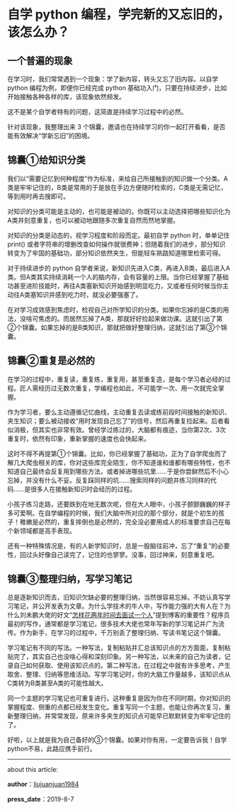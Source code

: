 # 自学 python 编程，学完新的又忘旧的，该怎么办？

## 一个普遍的现象

在学习时，我们常常遇到一个现象：学了新内容，转头又忘了旧内容。以自学 python 编程为例，即便你已经完成 python 基础功入门，只要在持续进步，比如开始接触各种各样的库，该现象依然频发。

这不是某个自学者特有的问题，这简直是持续学习过程中的必然。

针对该现象，我整理出来 3 个锦囊，邀请也在持续学习的你一起打开看看，是否能有效解决“学新忘旧”的困境。

## 锦囊①给知识分类

我们以“需要记忆到何种程度”作为标准，来给自己所接触到的知识做一个分类。A类是牢牢记住的，B类是常用的于是放在手边方便随时检索的，C类是无需记忆，等到用时再去搜即可。

对知识的分类可能是主动的，也可能是被动的。你既可以主动选择把哪些知识化为A类并刻意重复，也可以被动地跟随多次重复自然而然地掌握。

对知识的分类是动态的，视学习程度和阶段而定。最初自学 python 时，单单记住 print() 或者字符串的增删改查如何操作就很费神；但随着我们的进步，部分知识转变为了牢固的基础功，部分知识依然夹生，但能轻车熟路知道哪里检索可得。

对于持续进步的 python 自学者来说，新知识先进入C类，再进入B类，最后进入A类。但A类其实持续消耗一个人的脑内存，会有容量的上限。当你已经掌握了基础功甚至进阶技能时，再往A类塞新知识开始感到明显吃力，又或者任何时候当你主动往A类塞知识并感到吃力时，就没必要强塞了。

在对学习成效感到焦虑时，检视自己对所学知识的分类。如果你忘掉的是C类的用法，没啥可焦虑的。而居然忘掉了A类，那就好好捡起来做功课。这就引出了第②个锦囊。如果忘掉的是B类知识，那就把做好整理归纳，这就引出了第③个锦囊。

## 锦囊②重复是必然的

在学习的过程中，重复读，重复练，重复用，甚至重复造，是每个学习者必经的过程。匠人需经历过无数次重复，学编程也如此，不可能学一次、用一次就完全掌握。

作为学习者，要么主动遵循记忆曲线，主动重复去读或练前段时间接触的新知识、夹生知识；要么被动接收“用时发现自己忘了”的信号，然后再重复捡起来。后者看似消极，但其实也非常有效。曾经学过练过的，大脑都有痕迹，当你第2次、3次重复时，依然有印象，重新掌握的速度也会快起来。

这时不得不再提第①个锦囊。比如，你已经掌握了基础功，正为了自学爬虫而了解几大爬虫相关的库，你对这些库完全陌生，你不知道谁和谁都有哪些特性，也不知道自己最终会反复用到哪些方法，或者掉进哪些坑里……于是你尝鲜然后不小心忘掉，并没有什么不妥。反复踩同样的坑……搜索同样的问题并练习同样的代码……是很多人在接触新知识时会经历的过程。

小孩子练习走路，还要跌到在地无数次呢，但在大人眼中，小孩子颤颤巍巍的样子多可爱啊。在自学编程的时候，我们大脑中所对应的那个部分，就是个初生的孩子！稚嫩是必然的，重复摔倒也是必然的，完全没必要用成人的标准要求自己在每个新领域都是高手表现。

还有一种特殊情况是，有的人新学知识时，总是一股脑往前冲，忘了“重复”的必要性，回过头好像自己读完了，记住的也寥寥。没事，回过神来，刻意重复吧。

## 锦囊③整理归纳，写学习笔记

总是逐新知识而去，旧知识欠缺必要的整理归纳，当然很容易忘掉。不妨认真写学习笔记，并公开发表为文章。为什么学技术的牛人中，写作能力强的大有人在？为什么刘未鹏大佬的好文“[怎样花两年时间去面试一个人](http://mindhacks.cn/2011/11/04/how-to-interview-a-person-for-two-years/)”提到博客的重要性？程序员最初的写作，通常都是学习笔记，很多技术大佬也常年写新的学习笔记并广为流传。作为新手，在学习的过程中，千万别丢了整理归纳、写读书笔记这个锦囊。

学习笔记有不同的写法。一种写法，复制粘贴并汇总该知识点的方方面面，复制粘贴完了，其实自己也没啥心得和深刻印象。另一种写法，以未来的自己为读者，记录自己如何获取、使用该知识点的。第二种写法，在过程之中就有许多思考，产生取舍、整理、归纳等思维活动。写学习笔记时，你的大脑工作量越多，该知识点从C类转为B类甚至A类的可能性越大。

同一个主题的学习笔记也可重复进行。这种重复是因为你在不同时期，你对知识的掌握程度、侧重的点都已经发生变化。重复写同一个主题，也能让你再次复习，重新整理归纳，并常常发现，原来许多夹生的知识点可能早已默默转变为牢牢记住的了。

好啦，以上就是我为自己备好的③个锦囊。如果对你有用，一定要告诉我！自学python不易，此路应携手前行。

---

about this article:

**author**：[liujuanjuan1984](https://github.com/liujuanjuan1984)

**press_date**：2019-8-7

